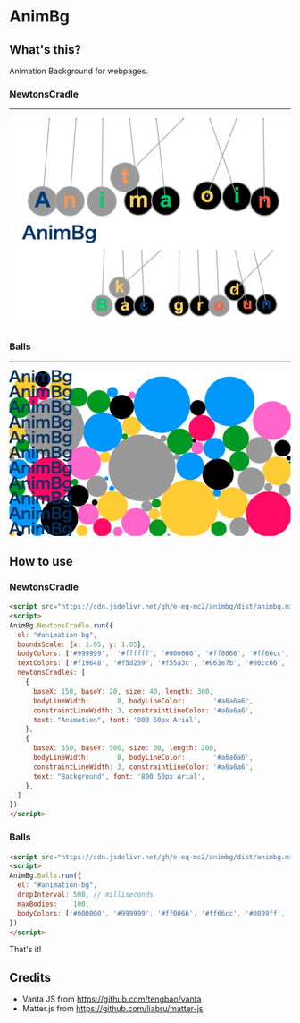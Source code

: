 # AnimBg
## What's this?
Animation Background for webpages.

### NewtonsCradle
---
[![alt text](img/demo00.png "AnimBg")](https://github.com/e-eq-mc2/AnimBg)

### Balls
---
[![alt text](img/demo01.png "AnimBg")](https://github.com/e-eq-mc2/AnimBg)

## How to use

### NewtonsCradle
```html
<script src="https://cdn.jsdelivr.net/gh/e-eq-mc2/animbg/dist/animbg.min.js"></script>
<script> 
AnimBg.NewtonsCradle.run({
  el: "#animation-bg",
  boundsScale: {x: 1.05, y: 1.05},
  bodyColors: ['#999999',  '#ffffff', '#000000', '#ff0066', '#ff66cc', '#0099ff', '#009900', '#ffcc00',],
  textColors: ['#f19648', '#f5d259', '#f55a3c', '#063e7b', '#00cc66', '#ff6699'],
  newtonsCradles: [
    {
      baseX: 150, baseY: 20, size: 40, length: 300,
      bodyLineWidth:       8, bodyLineColor:       '#a6a6a6',
      constraintLineWidth: 3, constraintLineColor: '#a6a6a6',
      text: "Animation", font: '800 60px Arial',
    },
    {
      baseX: 350, baseY: 500, size: 30, length: 200,
      bodyLineWidth:       8, bodyLineColor:       '#a6a6a6',
      constraintLineWidth: 3, constraintLineColor: '#a6a6a6',
      text: "Background", font: '800 50px Arial',
    },
  ]
})
</script>
````

### Balls
```html
<script src="https://cdn.jsdelivr.net/gh/e-eq-mc2/animbg/dist/animbg.min.js"></script>
<script> 
AnimBg.Balls.run({
  el: "#animation-bg",
  dropInterval: 500, // milliseconds
  maxBodies:    100,
  bodyColors: ['#000000', '#999999', '#ff0066', '#ff66cc', '#0099ff', '#009900', '#ffcc00',],
})
</script>
````

That's it!

## Credits
- Vanta JS from https://github.com/tengbao/vanta
- Matter.js from https://github.com/liabru/matter-js
